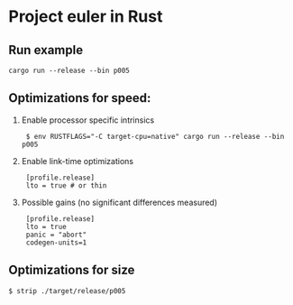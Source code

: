 # Project euler in Rust

## Run example

    cargo run --release --bin p005

## Optimizations for speed:

1. Enable processor specific intrinsics

        $ env RUSTFLAGS="-C target-cpu=native" cargo run --release --bin p005

2. Enable link-time optimizations

        [profile.release]
        lto = true # or thin

3. Possible gains (no significant differences measured)

        [profile.release]
        lto = true
        panic = "abort"
        codegen-units=1

## Optimizations for size

    $ strip ./target/release/p005